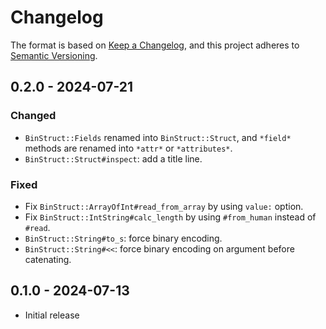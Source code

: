 # Changelog

The format is based on [Keep a Changelog](https://keepachangelog.com/en/1.1.0/),
and this project adheres to [Semantic Versioning](https://semver.org/spec/v2.0.0.html).

## 0.2.0 - 2024-07-21

### Changed

- `BinStruct::Fields` renamed into `BinStruct::Struct`, and `*field*` methods are renamed into `*attr*` or `*attributes*`.
- `BinStruct::Struct#inspect`: add a title line.

### Fixed

- Fix `BinStruct::ArrayOfInt#read_from_array` by using `value:` option.
- Fix `BinStruct::IntString#calc_length` by using `#from_human` instead of `#read`.
- `BinStruct::String#to_s`: force binary encoding.
- `BinStruct::String#<<`: force binary encoding on argument before catenating.

## 0.1.0 - 2024-07-13

- Initial release

